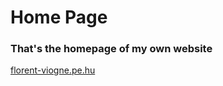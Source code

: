 <h1> Home Page </h1>
<h3> That's the homepage of my own website</h3>
<a href="http://florent-viogne.pe.hu">florent-viogne.pe.hu</a>
